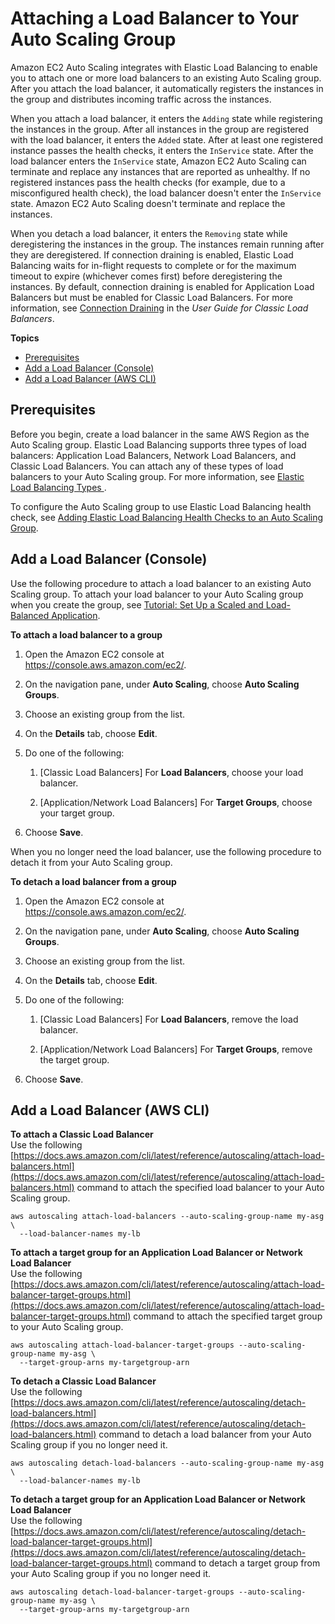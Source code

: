 # Attaching a Load Balancer to Your Auto Scaling Group<a name="attach-load-balancer-asg"></a>

Amazon EC2 Auto Scaling integrates with Elastic Load Balancing to enable you to attach one or more load balancers to an existing Auto Scaling group\. After you attach the load balancer, it automatically registers the instances in the group and distributes incoming traffic across the instances\. 

When you attach a load balancer, it enters the `Adding` state while registering the instances in the group\. After all instances in the group are registered with the load balancer, it enters the `Added` state\. After at least one registered instance passes the health checks, it enters the `InService` state\. After the load balancer enters the `InService` state, Amazon EC2 Auto Scaling can terminate and replace any instances that are reported as unhealthy\. If no registered instances pass the health checks \(for example, due to a misconfigured health check\), the load balancer doesn't enter the `InService` state\. Amazon EC2 Auto Scaling doesn't terminate and replace the instances\.

When you detach a load balancer, it enters the `Removing` state while deregistering the instances in the group\. The instances remain running after they are deregistered\. If connection draining is enabled, Elastic Load Balancing waits for in\-flight requests to complete or for the maximum timeout to expire \(whichever comes first\) before deregistering the instances\. By default, connection draining is enabled for Application Load Balancers but must be enabled for Classic Load Balancers\. For more information, see [Connection Draining](https://docs.aws.amazon.com/elasticloadbalancing/latest/classic/config-conn-drain.html) in the *User Guide for Classic Load Balancers*\.

**Topics**
+ [Prerequisites](#as-add-load-balancer-prerequisites)
+ [Add a Load Balancer \(Console\)](#as-add-load-balancer-console)
+ [Add a Load Balancer \(AWS CLI\)](#as-add-load-balancer-aws-cli)

## Prerequisites<a name="as-add-load-balancer-prerequisites"></a>

Before you begin, create a load balancer in the same AWS Region as the Auto Scaling group\. Elastic Load Balancing supports three types of load balancers: Application Load Balancers, Network Load Balancers, and Classic Load Balancers\. You can attach any of these types of load balancers to your Auto Scaling group\. For more information, see [ Elastic Load Balancing Types ](autoscaling-load-balancer.md#integrations-aws-elastic-load-balancing-types)\.

To configure the Auto Scaling group to use Elastic Load Balancing health check, see [Adding Elastic Load Balancing Health Checks to an Auto Scaling Group](as-add-elb-healthcheck.md)\.

## Add a Load Balancer \(Console\)<a name="as-add-load-balancer-console"></a>

Use the following procedure to attach a load balancer to an existing Auto Scaling group\. To attach your load balancer to your Auto Scaling group when you create the group, see [Tutorial: Set Up a Scaled and Load\-Balanced Application](as-register-lbs-with-asg.md)\.

**To attach a load balancer to a group**

1. Open the Amazon EC2 console at [https://console\.aws\.amazon\.com/ec2/](https://console.aws.amazon.com/ec2/)\.

1. On the navigation pane, under **Auto Scaling**, choose **Auto Scaling Groups**\.

1. Choose an existing group from the list\.

1. On the **Details** tab, choose **Edit**\.

1. Do one of the following:

   1. \[Classic Load Balancers\] For **Load Balancers**, choose your load balancer\.

   1. \[Application/Network Load Balancers\] For **Target Groups**, choose your target group\.

1. Choose **Save**\.

When you no longer need the load balancer, use the following procedure to detach it from your Auto Scaling group\.

**To detach a load balancer from a group**

1. Open the Amazon EC2 console at [https://console\.aws\.amazon\.com/ec2/](https://console.aws.amazon.com/ec2/)\.

1. On the navigation pane, under **Auto Scaling**, choose **Auto Scaling Groups**\.

1. Choose an existing group from the list\.

1. On the **Details** tab, choose **Edit**\.

1. Do one of the following:

   1. \[Classic Load Balancers\] For **Load Balancers**, remove the load balancer\.

   1. \[Application/Network Load Balancers\] For **Target Groups**, remove the target group\.

1. Choose **Save**\.

## Add a Load Balancer \(AWS CLI\)<a name="as-add-load-balancer-aws-cli"></a>

**To attach a Classic Load Balancer**  
Use the following [https://docs.aws.amazon.com/cli/latest/reference/autoscaling/attach-load-balancers.html](https://docs.aws.amazon.com/cli/latest/reference/autoscaling/attach-load-balancers.html) command to attach the specified load balancer to your Auto Scaling group\.

```
aws autoscaling attach-load-balancers --auto-scaling-group-name my-asg \
  --load-balancer-names my-lb
```

**To attach a target group for an Application Load Balancer or Network Load Balancer**  
Use the following [https://docs.aws.amazon.com/cli/latest/reference/autoscaling/attach-load-balancer-target-groups.html](https://docs.aws.amazon.com/cli/latest/reference/autoscaling/attach-load-balancer-target-groups.html) command to attach the specified target group to your Auto Scaling group\.

```
aws autoscaling attach-load-balancer-target-groups --auto-scaling-group-name my-asg \
  --target-group-arns my-targetgroup-arn
```

**To detach a Classic Load Balancer**  
Use the following [https://docs.aws.amazon.com/cli/latest/reference/autoscaling/detach-load-balancers.html](https://docs.aws.amazon.com/cli/latest/reference/autoscaling/detach-load-balancers.html) command to detach a load balancer from your Auto Scaling group if you no longer need it\.

```
aws autoscaling detach-load-balancers --auto-scaling-group-name my-asg \
  --load-balancer-names my-lb
```

**To detach a target group for an Application Load Balancer or Network Load Balancer**  
Use the following [https://docs.aws.amazon.com/cli/latest/reference/autoscaling/detach-load-balancer-target-groups.html](https://docs.aws.amazon.com/cli/latest/reference/autoscaling/detach-load-balancer-target-groups.html) command to detach a target group from your Auto Scaling group if you no longer need it\.

```
aws autoscaling detach-load-balancer-target-groups --auto-scaling-group-name my-asg \
  --target-group-arns my-targetgroup-arn
```